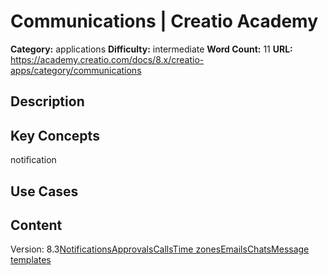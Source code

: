 # Communications | Creatio Academy

**Category:** applications **Difficulty:** intermediate **Word Count:** 11
**URL:**
https://academy.creatio.com/docs/8.x/creatio-apps/category/communications

## Description

## Key Concepts

notification

## Use Cases

## Content

Version:
8.3[Notifications](/docs/8.x/creatio-apps/creatio-basics/communications/check-notifications-and-process-tasks)[Approvals](/docs/8.x/creatio-apps/creatio-basics/communications/approvals)[Calls](/docs/8.x/creatio-apps/creatio-basics/communications/managing-calls)[Time zones](/docs/8.x/creatio-apps/creatio-basics/communications/time-zones)[Emails](/docs/8.x/creatio-apps/creatio-basics/communications/working-with-emails)[Chats](/docs/8.x/creatio-apps/creatio-basics/communications/work-with-chats)[Message templates](/docs/8.x/creatio-apps/creatio-basics/communications/work-with-message-templates)
